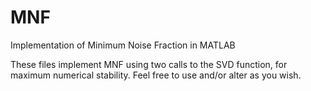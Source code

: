 # MNF
Implementation of Minimum Noise Fraction in MATLAB

These files implement MNF using two calls to the SVD function, for maximum numerical stability. Feel free to use and/or alter as you wish.
